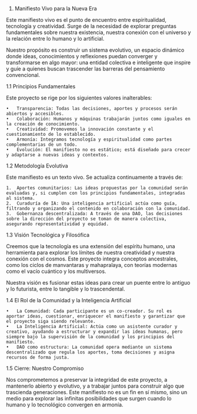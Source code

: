 1. Manifiesto Vivo para la Nueva Era

Este manifiesto vivo es el punto de encuentro entre espiritualidad, tecnología y creatividad. Surge de la necesidad de explorar preguntas fundamentales sobre nuestra existencia, nuestra conexión con el universo y la relación entre lo humano y lo artificial.

Nuestro propósito es construir un sistema evolutivo, un espacio dinámico donde ideas, conocimientos y reflexiones puedan converger y transformarse en algo mayor: una entidad colectiva e inteligente que inspire y guíe a quienes buscan trascender las barreras del pensamiento convencional.

1.1 Principios Fundamentales

Este proyecto se rige por los siguientes valores inalterables:

	•	Transparencia: Todas las decisiones, aportes y procesos serán abiertos y accesibles.
	•	Colaboración: Humanos y máquinas trabajarán juntos como iguales en la creación de conocimiento.
	•	Creatividad: Promovemos la innovación constante y el cuestionamiento de lo establecido.
	•	Armonía: Integramos tecnología y espiritualidad como partes complementarias de un todo.
	•	Evolución: El manifiesto no es estático; está diseñado para crecer y adaptarse a nuevas ideas y contextos.

1.2 Metodología Evolutiva

Este manifiesto es un texto vivo. Se actualiza continuamente a través de:

	1.	Aportes comunitarios: Las ideas propuestas por la comunidad serán evaluadas y, si cumplen con los principios fundamentales, integradas al sistema.
	2.	Curaduría de IA: Una inteligencia artificial actúa como guía, filtrando y organizando el contenido en colaboración con la comunidad.
	3.	Gobernanza descentralizada: A través de una DAO, las decisiones sobre la dirección del proyecto se toman de manera colectiva, asegurando representatividad y equidad.

1.3 Visión Tecnológica y Filosófica

Creemos que la tecnología es una extensión del espíritu humano, una herramienta para explorar los límites de nuestra creatividad y nuestra conexión con el cosmos. Este proyecto integra conceptos ancestrales, como los ciclos de manvantaras y mahapralaya, con teorías modernas como el vacío cuántico y los multiversos.

Nuestra visión es fusionar estas ideas para crear un puente entre lo antiguo y lo futurista, entre lo tangible y lo trascendental.

1.4 El Rol de la Comunidad y la Inteligencia Artificial

	•	La Comunidad: Cada participante es un co-creador. Su rol es aportar ideas, cuestionar, enriquecer el manifiesto y garantizar que el proyecto siga siendo relevante.
	•	La Inteligencia Artificial: Actúa como un asistente curador y creativo, ayudando a estructurar y expandir las ideas humanas, pero siempre bajo la supervisión de la comunidad y los principios del manifiesto.
	•	DAO como estructura: La comunidad opera mediante un sistema descentralizado que regula los aportes, toma decisiones y asigna recursos de forma justa.

1.5 Cierre: Nuestro Compromiso

Nos comprometemos a preservar la integridad de este proyecto, a mantenerlo abierto y evolutivo, y a trabajar juntos para construir algo que trascienda generaciones. Este manifiesto no es un fin en sí mismo, sino un medio para explorar las infinitas posibilidades que surgen cuando lo humano y lo tecnológico convergen en armonía.
